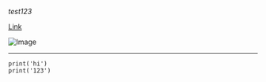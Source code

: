 *test123*



[Link](http://google.com)

![Image](https://commonmark.org/help/images/favicon.png)

---

```
print('hi')
print('123')
```

